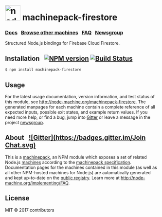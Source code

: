 
<h1>
  <a href="http://node-machine.org" title="Node-Machine public registry"><img alt="node-machine logo" title="Node-Machine Project" src="http://node-machine.org/images/machine-anthropomorph-for-white-bg.png" width="50" /></a>
  machinepack-firestore
</h1>

### [Docs](http://node-machine.org/machinepack-firestore) &nbsp; [Browse other machines](http://node-machine.org/machinepacks) &nbsp;  [FAQ](http://node-machine.org/implementing/FAQ)  &nbsp;  [Newsgroup](https://groups.google.com/forum/?hl=en#!forum/node-machine)

Structured Node.js bindings for Firebase Cloud Firestore.


## Installation &nbsp; [![NPM version](https://badge.fury.io/js/machinepack-firestore.svg)](http://badge.fury.io/js/machinepack-firestore) [![Build Status](https://travis-ci.org/mikermcneil/machinepack-firestore.png?branch=master)](https://travis-ci.org/mikermcneil/machinepack-firestore)

```sh
$ npm install machinepack-firestore
```

## Usage

For the latest usage documentation, version information, and test status of this module, see <a href="http://node-machine.org/machinepack-firestore" title="Structured Node.js bindings for Firebase Cloud Firestore. (for node.js)">http://node-machine.org/machinepack-firestore</a>.  The generated manpages for each machine contain a complete reference of all expected inputs, possible exit states, and example return values.  If you need more help, or find a bug, jump into [Gitter](https://gitter.im/node-machine/general) or leave a message in the project [newsgroup](https://groups.google.com/forum/?hl=en#!forum/node-machine).

## About  &nbsp; [![Gitter](https://badges.gitter.im/Join Chat.svg)](https://gitter.im/node-machine/general?utm_source=badge&utm_medium=badge&utm_campaign=pr-badge&utm_content=badge)

This is a [machinepack](http://node-machine.org/machinepacks), an NPM module which exposes a set of related Node.js [machines](http://node-machine.org/spec/machine) according to the [machinepack specification](http://node-machine.org/spec/machinepack).
Documentation pages for the machines contained in this module (as well as all other NPM-hosted machines for Node.js) are automatically generated and kept up-to-date on the <a href="http://node-machine.org" title="Public machine registry for Node.js">public registry</a>.
Learn more at <a href="http://node-machine.org/implementing/FAQ" title="Machine Project FAQ (for implementors)">http://node-machine.org/implementing/FAQ</a>.

## License

MIT &copy; 2017 contributors

